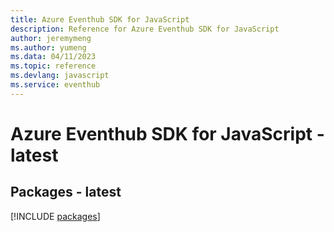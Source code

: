 ```yaml
---
title: Azure Eventhub SDK for JavaScript
description: Reference for Azure Eventhub SDK for JavaScript
author: jeremymeng
ms.author: yumeng
ms.data: 04/11/2023
ms.topic: reference
ms.devlang: javascript
ms.service: eventhub
---
```

# Azure Eventhub SDK for JavaScript - latest
## Packages - latest
[!INCLUDE [packages](eventhub-index.md)]